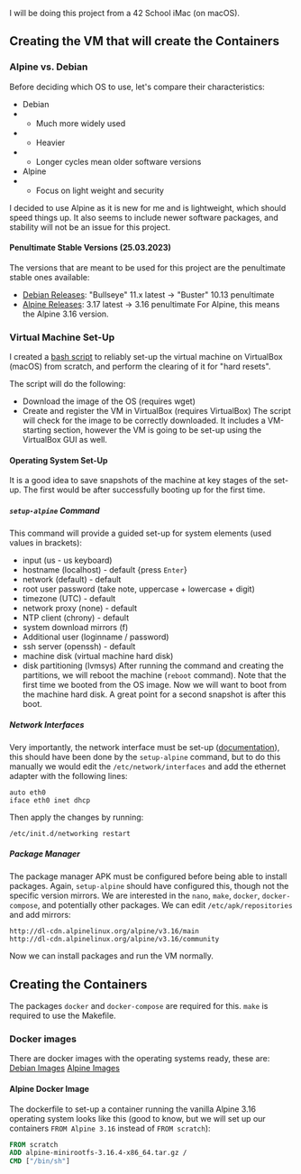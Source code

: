 I will be doing this project from a 42 School iMac (on macOS).

## Creating the VM that will create the Containers
### Alpine vs. Debian
Before deciding which OS to use, let's compare their characteristics:
- Debian
- - Much more widely used
- - Heavier
- - Longer cycles mean older software versions
- Alpine
- - Focus on light weight and security

I decided to use Alpine as it is new for me and is lightweight, which should speed things up. It also seems to include newer software packages, and stability will not be an issue for this project.

#### Penultimate Stable Versions (25.03.2023)
The versions that are meant to be used for this project are the penultimate stable ones available:
- [Debian Releases](https://www.debian.org/releases/): "Bullseye" 11.x latest -> "Buster" 10.13 penultimate
- [Alpine Releases](https://www.alpinelinux.org/releases/): 3.17 latest -> 3.16 penultimate
For Alpine, this means the Alpine 3.16 version.

### Virtual Machine Set-Up
I created a [bash script](https://github.com/pandaero/42_Core_inception/blob/master/virtual_machine.sh) to reliably set-up the virtual machine on VirtualBox (macOS) from scratch, and perform the clearing of it for "hard resets".

The script will do the following:
- Download the image of the OS (requires wget)
- Create and register the VM in VirtualBox (requires VirtualBox)
The script will check for the image to be correctly downloaded. It includes a VM-starting section, however the VM is going to be set-up using the VirtualBox GUI as well.

#### Operating System Set-Up
It is a good idea to save snapshots of the machine at key stages of the set-up. The first would be after successfully booting up for the first time.
##### `setup-alpine` Command
This command will provide a guided set-up for system elements (used values in brackets):
- input (us - us keyboard)
- hostname (localhost) - default {press `Enter`}
- network (default) - default
- root user password (take note, uppercase + lowercase + digit)
- timezone (UTC) - default
- network proxy (none) - default
- NTP client (chrony) - default
- system download mirrors (f)
- Additional user (loginname / password)
- ssh server (openssh) - default
- machine disk (virtual machine hard disk)
- disk partitioning (lvmsys)
After running the command and creating the partitions, we will reboot the machine (`reboot` command). Note that the first time we booted from the OS image. Now we will want to boot from the machine hard disk. A great point for a second snapshot is after this boot.

##### Network Interfaces
Very importantly, the network interface must be set-up ([documentation](https://wiki.alpinelinux.org/wiki/Configure_Networking)), this should have been done by the `setup-alpine` command, but to do this manually we would edit the `/etc/network/interfaces` and add the ethernet adapter with the following lines:
```
auto eth0
iface eth0 inet dhcp
```
Then apply the changes by running:
```
/etc/init.d/networking restart
```

##### Package Manager
The package manager APK must be configured before being able to install packages. Again, `setup-alpine` should have configured this, though not the specific version mirrors. We are interested in the `nano`, `make`, `docker`, `docker-compose`, and potentially other packages. We can edit `/etc/apk/repositories` and add mirrors:
```
http://dl-cdn.alpinelinux.org/alpine/v3.16/main
http://dl-cdn.alpinelinux.org/alpine/v3.16/community
```
Now we can install packages and run the VM normally.

## Creating the Containers
The packages `docker` and `docker-compose` are required for this. `make` is required to use the Makefile.

### Docker images
There are docker images with the operating systems ready, these are:
[Debian Images](https://hub.docker.com/_/debian)
[Alpine Images](https://hub.docker.com/_/alpine)

#### Alpine Docker Image
The dockerfile to set-up a container running the vanilla Alpine 3.16 operating system looks like this (good to know, but we will set up our containers `FROM Alpine 3.16` instead of `FROM scratch`):
```Dockerfile
FROM scratch
ADD alpine-minirootfs-3.16.4-x86_64.tar.gz /
CMD ["/bin/sh"]
```

